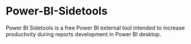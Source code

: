 # Power-BI-Sidetools
Power BI Sidetools is a free Power BI external tool intended to increase productivity during reports development in Power BI desktop. 
